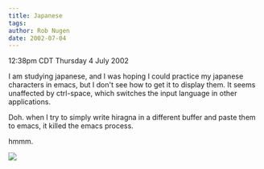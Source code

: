 ```yaml
---
title: Japanese
tags: 
author: Rob Nugen
date: 2002-07-04
---
```


<p class=date>12:38pm CDT Thursday 4 July 2002</p>

<p>I am studying japanese, and I was hoping I could practice my
japanese characters in emacs, but I don't see how to get it to display
them.  It seems unaffected by ctrl-space, which switches the input
language in other applications.</p>

<p>Doh.  when I try to simply write hiragna in a different buffer and
paste them to emacs, it killed the emacs process.</p>

<p>hmmm.</p>


<p><img src="/images/rob/wL-ROB.gif"/></p>

